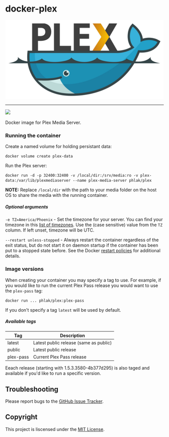 docker-plex
===========

![Docker Plex](docker-plex.jpg)

-----

[![](https://images.microbadger.com/badges/image/phlak/plex.svg)](http://microbadger.com/#/images/phlak/plex "Get your own image badge on microbadger.com")

Docker image for Plex Media Server.

### Running the container

Create a named volume for holding persistant data:

    docker volume create plex-data

Run the Plex server:

    docker run -d -p 32400:32400 -v /local/dir:/srv/media:ro -v plex-data:/var/lib/plexmediaserver --name plex-media-server phlak/plex

**NOTE:** Replace `/local/dir` with the path to your media folder on the host OS to share the media
with the running container.

##### Optional arguments

`-e TZ=America/Phoenix` - Set the timezone for your server. You can find your timezone in this
                          [list of timezones](https://goo.gl/uy1J6q). Use the (case sensitive)
                          value from the `TZ` column. If left unset, timezone will be UTC.

`--restart unless-stopped` - Always restart the container regardless of the exit status, but do not
                             start it on daemon startup if the container has been put to a stopped
                             state before. See the Docker [restart policies](https://goo.gl/Y0dlDH)
                             for additional details.

### Image versions

When creating your container you may specify a tag to use. For example, if you
would like to run the current Plex Pass release you would want to use the
`plex-pass` tag:

    docker run ... phlak/plex:plex-pass

If you don't specify a tag `latest` will be used by default.

##### Available tags

 | Tag       | Description                            |
 | ----------|--------------------------------------- |
 | latest    | Latest public release (same as public) |
 | public    | Latest public release                  |
 | plex-pass | Current Plex Pass release              |

Eeach release (starting with 1.5.3.3580-4b377d295) is also taged and available
if you'd like to run a specific version.

Troubleshooting
---------------

Please report bugs to the [GitHub Issue Tracker](https://github.com/PHLAK/docker-plex/issues).

Copyright
---------

This project is liscensed under the [MIT License](https://github.com/PHLAK/docker-plex/blob/public/LICENSE).
